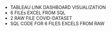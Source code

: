 - TABLEAU LINK DASHBOARD VISUALIZATION
- 6 FILEs EXCEL FROM SQL
- 2 RAW FILE COVID-DATASET
- SQL CODE FOR 6 FILES EXCELS FROM RAW


